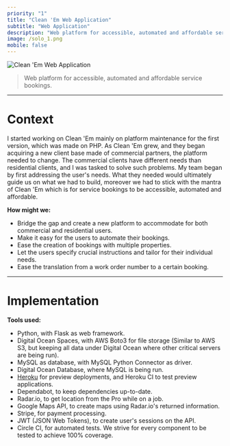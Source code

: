 ```yaml
---
priority: "1"
title: "Clean 'Em Web Application"
subtitle: "Web Application"
description: "Web platform for accessible, automated and affordable service bookings."
image: /solo_1.png
mobile: false
---
```


![Clean 'Em Web Application](/solo_1.png)

> Web platform for accessible, automated and affordable service bookings.

---
# Context
I started working on Clean 'Em mainly on platform maintenance for the first version, which was  made on PHP. As Clean 'Em grew, and they began acquiring a new client base made of commercial partners, the platform needed to change. The commercial clients have different needs than residential clients, and I was tasked to solve such problems. My team began by first addressing the user's needs. What they needed would ultimately guide us on what we had to build, moreover we had to stick with the mantra of Clean 'Em which is for service bookings to be accessible, automated and affordable.

**How might we:**
- Bridge the gap and create a new platform to accommodate for both commercial and residential users.
- Make it easy for the users to automate their bookings.
- Ease the creation of bookings with multiple properties.
- Let the users specify crucial instructions and tailor for their individual needs.
- Ease the translation from a work order number to a certain booking.

---
# Implementation
**Tools used:**
- Python, with Flask as web framework.
- Digital Ocean Spaces, with AWS Boto3 for file storage (Similar to AWS S3, but keeping all data under Digital Ocean where other critical servers are being run).
- MySQL as database, with MySQL Python Connector as driver.
- Digital Ocean Database, where MySQL is being run.
- [Heroku](https://www.heroku.com) for preview deployments, and Heroku CI to test preview applications.
- Dependabot, to keep dependencies up-to-date.
- Radar.io, to get location from the Pro while on a job.
- Google Maps API, to create maps using Radar.io's returned information.
- Stripe, for payment processing.
- JWT (JSON Web Tokens), to create user's sessions on the API.
- Circle CI, for automated tests. We strive for every component to be tested to achieve 100% coverage.

